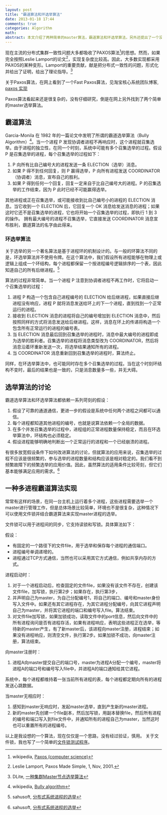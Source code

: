 ```yaml
---
layout: post
title: "霸道算法和环选举算法"
date: 2013-01-18 17:44
comments: true
categories: Algorithm 
math: 
abstract: 本文介绍了两种简单的master算法，霸道算法和环选举算法，另外还提出了一个没有验证的假象算法，它是在同一个host上基于文件锁的霸道选举算法。  
---
```


现在主流的分布式集群一致性问题大多都吸收了PAXOS算法[^1]的思想。然而，如果完全按照Leslie Lamport的论文[^2]，实现复杂度比较高。因此，大多数实现都采用PAXOS的某种变形。Lamport的重要贡献，献是把分布式一致性的问题，形式化并给出了证明，给出了理论指导。[^3]

关于Paxos算法，在网上看到了一个Fast Paxos算法，见淘宝核心系统团队博客, [paxos 实现](http://rdc.taobao.com/blog/cs/?p=162)

Paxos算法看起来还是很复杂的，没有仔细研究，倒是在网上另外找到了两个简单的master选举算法。

## 霸道算法

Garcia-Monila 在 1982 年的一篇论文中发明了所谓的霸道选举算法（Bully Algorithm）[^4]。当一个进程 P 发现协调者进程不再响应时，这个进程就召集选举。由于进程的独立性，在同一个时刻，系统中可能有多个召集选举的过程。假设 P 是召集选举的进程，每个召集选举的过程如下：

1. P 向所有比自己编号大的进程发送一条 ELECTION（选举）消息。
2. 如果 P 得不到任何回复，则 P 赢得选举，P 向所有进程发送 COORDINATOR（协调者）消息，宣布自己的胜利。
3. 如果 P 得到任何一个回复，回复一定来自于比自己编号大的进程。P 的召集选举的工作结束，因为 P 此时已经不可能赢得选举。 

<!-- more -->

其他进程或正在召集选举，或可能接收到比自己编号小的进程的 ELECTION 消息。当它收到一个 ELECTION 后，它回复一个 OK 消息给发送消息的进程；如果这时它还不是召集选举的进程，它也将开始一个召集选举的过程，即执行 1 到 3 的操作。
拥有最大编号的进程不召集选举，它直接发送 COORDINATOR 消息宣布胜利，霸道算法的名字由此得来。

### 环选举算法

关于选举的另一个著名算法是基于进程环的机制设计的。与一般的环算法不同的是，环选举算法并不使用令牌。在这个算法中，我们假设所有进程能够在物理上或逻辑上组成一个环结构，每个进程都保留一个按进程编号逻辑排序的一个表，因此知道自己的所有后继进程。[^5]

算法的过程非常简单。当一个进程 P 注意到协调者进程不再工作时，它将启动一个召集选举的过程：

1. 进程 P 构造一个包含自己进程编号的 ELECTION 给后继进程，如果直接后继进程没有响应，进程 P 就将消息发送给环上的下一个进程，直到找到一个正常运行的进程。
2. 接收到 ELECTION 消息的进程将自己的编号增加到 ELECTION 消息中，然后按照同样的方式将消息发送给后继进程。这样，消息在环上的传递将构造一个包含所有正常运行的进程的编号表。
3. 当 ELECTION 消息最后回到召集选举的进程时，消息中最大编号的进程即成为选举的胜利者。召集选举的进程将消息类型改为 COORDINATOR，然后将消息沿着环重新发送一次，将选举结果通知所有的进程。
4. 当 COORDINATOR 消息重新回到召集选举的进程时，算法终止。 

同样，在环选举算法中，也可能同时存在多个召集选举的过程。当在这个时刻环结构不变时，最后的结果也是一致的，只是消息数量多一些，并无大碍。

## 选举算法的讨论

霸道选举算法和环选举算法都依赖一系列苛刻的假设：

1. 假设了可靠的通道通信，更进一步的假设是系统中任何两个进程之间都可以通信。
2. 每个进程都知道其他进程的编号，也就是说算法依赖一个全局的数据。
3. 在多个并发召集选举的过程中，进程组的正常进程数量保持稳定，而且在环选举算法中，环结构也必须稳定。
4. 假设进程能够明确地判断出一个正常运行的进程和一个已经崩溃的进程。 

有很多放宽假设条件下如何改进算法的讨论，但就算法的应用来说，召集选举的过程不应该是很频繁的，参与选举的进程数量和结构应该是相对稳定的。我们看不到频繁故障下的频繁选举的应用价值。因此，虽然算法的适用条件比较苛刻，但它们基本能够满足应用的需求。[^5]

## 一种多进程霸道算法实现

常常有这样的场景，在同一台主机上运行着多个进程，这些进程需要选举一个master进行管理工作，但是总体场景比较简单，环境也不是很复杂，这种情况下可以使用文件锁并结合霸道算法来实现master进程的选举。

文件锁可以用于进程间的同步，它支持读锁和写锁。具体算法如下：

假设：

* 有固定的一个路径下的文件file，用于选举和保存每个进程的通信端口。
* 进程编号单调递增的。
* 进程通过TCP方式通信，当然也可以采用其它方式通信，例如共享内存的方式。

进程启动时：

1. 对于一个进程启动后，检查固定的文件file，如果没有该文件不存在，创建该文件file，加写锁，执行第2步；如果存在，执行第3步，
2. 并声明自己为master，为自己分配编号1，将自己的端口、编号和master身份写入文件中。如果还有其它进程存在，为其它进程分配编号，向其它进程声明自己为master，并将其它进程的端口和编号写入file。算法结束。
3. 对文件file加写锁，如果加锁成功，读取文件中的port信息，然后向文件中的所有进程询问是否有进程存活，如果有进程响应，表明这些进程正在选举，等待新的master产生，有了新master后，该进程向master注册，进程结束；如果没有进程响应，则清空文件，执行第2步。如果加锁不成功，向master注册，算法结束。

向master注册时：

1. 进程A向master提交自己的端口号，master为进程A分配一个编号，master将进程A的端口号和编号写入file中，并进程A的端口通知给其它进程。

系统中，每个进程都维持着一张当前所有进程的表，每个进程都定期向所有的进程发送心跳数据。

当master无相应时：

1. 感知到master无响应时，发起master选举，直到产生新的master进程。
2. 新的master先创建一个file副本，然后加写锁，用副本替换file，然后所有进程的编号和端口写入到file文件中，并通知所有的进程自己为master，当然这时也可以重置所有的进程编号。

以上是我设想的一个算法，现在仅仅是一个思路，没有经过验证，慎用。
关于文件锁，我也写了一个简单的[文件锁测试程序](https://github.com/liuhongjiang/blog_projects/tree/master/file-lock)。

[^1]: wikipedia, [Paxos (computer science)](http://en.wikipedia.org/wiki/Paxos_%28computer_science%29)
[^2]: Leslie Lamport, Paxos Made Simple, 1, Nov, 2001.
[^3]: DLite, [一种集群Master节点选举算法](http://blog.csdn.net/dlite/article/details/8064073)
[^4]: wikipedia, [Bully algorithm](http://en.wikipedia.org/wiki/Bully_algorithm)
[^5]: sahusoft, [分布式系统进程的选举](http://blog.csdn.net/sahusoft/article/details/7032604)
